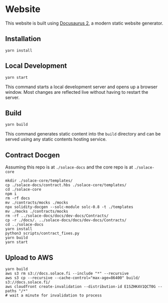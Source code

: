 # Website

This website is built using [Docusaurus 2](https://docusaurus.io/), a modern static website generator.

## Installation

```console
yarn install
```

## Local Development

```console
yarn start
```

This command starts a local development server and opens up a browser window. Most changes are reflected live without having to restart the server.

## Build

```console
yarn build
```

This command generates static content into the `build` directory and can be served using any static contents hosting service.

## Contract Docgen

Assuming this repo is at `./solace-docs` and the core repo is at `./solace-core`

```console
mkdir ./solace-core/templates/
cp ./solace-docs/contract.hbs ./solace-core/templates/
cd ./solace-core
npm i
rm -rf docs
mv ./contracts/mocks ./mocks
npx solidity-docgen --solc-module solc-0.8 -t ./templates
mv ./mocks ./contracts/mocks
rm -rf ../solace-docs/docs/dev-docs/Contracts/
cp -r ./docs/. ../solace-docs/docs/dev-docs/Contracts/
cd ../solace-docs
yarn install
python3 scripts/contract_fixes.py
yarn build
yarn start
```

## Upload to AWS

```console
yarn build
aws s3 rm s3://docs.solace.fi --include "*" --recursive
aws s3 cp --recursive --cache-control="max-age=86400" build/ s3://docs.solace.fi/
aws cloudfront create-invalidation --distribution-id E1SZHK4V1QCT0G --paths "/*"
# wait a minute for invalidation to process
```
